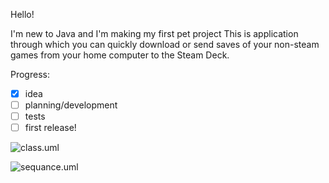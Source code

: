 Hello!

I'm new to Java and I'm making my first pet project
This is application through which you can quickly download or send saves of your non-steam games from your home computer to the Steam Deck.

Progress:
- [x] idea
- [ ] planning/development
- [ ] tests
- [ ] first release!

![class.uml](https://www.plantuml.com/plantuml/dpng/hL9DImCn4BtdL-IunVOFU93wOKMe8gpt9IRZ6ffDbcIs5XR_kvEQrAnKYY0iI-RDcpVpXba651w7pZ1fH0ZyGMWxihEjquftz6OVB6Lga1umZAn6hstBZMifdOAU6E_EAvPA0-0wvglPD_2KE8GTH2_xVZmmhAh55iApgn54TmDoKoNvG7XZd1IedPtpOsX3NuXrZQB2tBO5t6kklEl-JvKM8H3gD-TH3aX-CcvS0B9KEhmJ7Lmx-whRaMcBlAMuqIelRXzQ-h5ZxTdfcN9lK1eVIIVsgtwApmfItCSwIKs8MRyaHxLxLHM35zQkXDmCVU2mGx1gQdMogI_YoXa5FhNCSdF-swml-w8uxHzBJjEZXNZeVB6uY2Tupczt80S4Ha44yx7dkB2MeUoUBSdxq9bF)

![sequance.uml](https://www.plantuml.com/plantuml/dpng/NOz13eCm30JlViMAEn_WKD4te3x03LQBA54QExo_CSeblIMpErfvLkDivVXWaM_X68GeLRA5BN4qF5Ho1-ufTVzXCU43guHz0Elr878DuytR4rJVK0bPJAa2Z3NmmeIN69HFqJz1ujhurM_uoM4lgGzyhWah6-FSsFV8ESPc-auVqroDUlKF)
